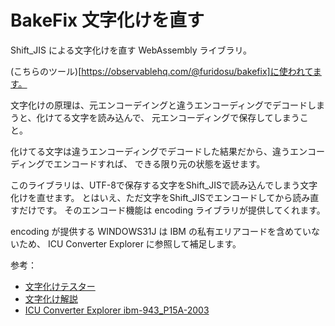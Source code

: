 # BakeFix 文字化けを直す

Shift_JIS による文字化けを直す WebAssembly ライブラリ。

(こちらのツール)[https://observablehq.com/@furidosu/bakefix]に使われてます。

文字化けの原理は、元エンコーデイングと違うエンコーディングでデコードしまうと、化けてる文字を読み込んで、
元エンコーディングで保存してしまうこと。

化けてる文字は違うエンコーディングでデコードした結果だから、違うエンコーディングでエンコードすれば、
できる限り元の状態を返せます。

このライブラリは、UTF-8で保存する文字をShift_JISで読み込んでしまう文字化けを直せます。
とはいえ、ただ文字をShift_JISでエンコードしてから読み直すだけです。
そのエンコード機能は encoding ライブラリが提供してくれます。

encoding が提供する WINDOWS31J は IBM の私有エリアコードを含めていないため、
ICU Converter Explorer に参照して補足します。

参考：

- [文字化けテスター](https://tools.m-bsys.com/development_tooles/char_corruption.php)
- [文字化け解説](https://tools.m-bsys.com/ex/mojibake_2.php)
- [ICU Converter Explorer ibm-943_P15A-2003](https://icu4c-demos.unicode.org/icu-bin/convexp?conv=ibm-943_P15A-2003)